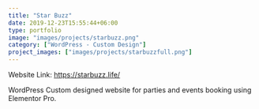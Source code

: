 ```yaml
---
title: "Star Buzz"
date: 2019-12-23T15:55:44+06:00
type: portfolio
image: "images/projects/starbuzz.png"
category: ["WordPress - Custom Design"]
project_images: ["images/projects/starbuzzfull.png"]
---
```


Website Link: https://starbuzz.life/

WordPress Custom designed website for parties and events booking using Elementor Pro.